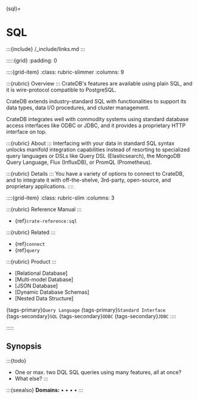 (sql)=

# SQL

:::{include} /_include/links.md
:::

:::::{grid}
:padding: 0

::::{grid-item}
:class: rubric-slimmer
:columns: 9

:::{rubric} Overview
:::
CrateDB's features are available using plain SQL, and it is wire-protocol
compatible to PostgreSQL.

CrateDB extends industry-standard SQL with functionalities to support
its data types, data I/O procedures, and cluster management.

CrateDB integrates well with commodity systems using standard database
access interfaces like ODBC or JDBC, and it provides a proprietary HTTP
interface on top.

:::{rubric} About
:::
Interfacing with your data in standard SQL syntax unlocks
manifold integration capabilities instead of resorting to specialized query
languages or DSLs like Query DSL (Elasticsearch), the MongoDB Query Language,
Flux (InfluxDB), or PromQL (Prometheus).

:::{rubric} Details
:::
You have a variety of options to connect to CrateDB, and to integrate it with
off-the-shelve, 3rd-party, open-source, and proprietary applications.
::::


::::{grid-item}
:class: rubric-slim
:columns: 3

:::{rubric} Reference Manual
:::
- {ref}`crate-reference:sql`

:::{rubric} Related
:::
- {ref}`connect`
- {ref}`query`

:::{rubric} Product
:::
- [Relational Database]
- [Multi-model Database]
- [JSON Database]
- [Dynamic Database Schemas]
- [Nested Data Structure]

{tags-primary}`Query Language`
{tags-primary}`Standard Interface` \
{tags-secondary}`SQL`
{tags-secondary}`ODBC`
{tags-secondary}`JDBC`
::::

:::::



## Synopsis

:::{todo}
- One or max. two DQL SQL queries using many features, all at once?
- What else?
:::



:::{seealso}
**Domains:**
[](#metrics-store) •
[](#analytics) •
[](#industrial) •
[](#timeseries) •
[](#machine-learning)
:::


```{include} /_include/styles.html
```
